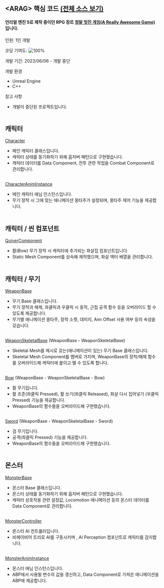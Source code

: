## &lt;ARAG&gt; 핵심 코드 [(전체 소스 보기)](https://github.com/diesuki4/ARAG)

#### 언리얼 엔진 5로 제작 중이던 RPG 장르 [정말 멋진 게임(A Really Awesome Game)](https://diesuki4.tistory.com/category/%EA%B2%8C%EC%9E%84%20%EA%B0%9C%EB%B0%9C/%3CARAG%3E)입니다.

인원: 1인 개발

코딩 기여도: ![100%](https://progress-bar.dev/100)

개발 기간: 2023/06/06 - 개발 중단

개발 환경
- Unreal Engine
- C++

참고 사항
- 개발이 중단된 프로젝트입니다.
<br/><br/>

## 캐릭터

[Character](https://github.com/diesuki4/Core_Codes/blob/main/%E3%80%88ARAG%E3%80%89/Character/ARCharacter.h)
- 메인 캐릭터 클래스입니다.
- 캐릭터 상태를 동기화하기 위해 옵저버 패턴으로 구현했습니다.
- 캐릭터 데이터를 Data Component, 전투 관련 작업을 Combat Component로 관리합니다.
<br/><br/>

[CharacterAnimInstance](https://github.com/diesuki4/Core_Codes/blob/main/%E3%80%88ARAG%E3%80%89/Character/ARCharacterAnimInstance.h)
- 메인 캐릭터 애님 인스턴스입니다.
- 무기 장착 시 그에 맞는 애니메이션 몽타주가 설정되며, 몽타주 제어 기능을 제공합니다.
<br/><br/>

## 캐릭터 / 씬 컴포넌트

[QuiverComponent](https://github.com/diesuki4/Core_Codes/blob/main/%E3%80%88ARAG%E3%80%89/Character/SceneComponents/ARQuiverComponent.h)
- 활(Bow) 무기 장착 시 캐릭터에 추가되는 화살집 컴포넌트입니다.
- Static Mesh Component를 상속해 제작했으며, 화살 액터 배열을 관리합니다.
<br/><br/>

## 캐릭터 / 무기

[WeaponBase](https://github.com/diesuki4/Core_Codes/blob/main/%E3%80%88ARAG%E3%80%89/Character/Weapons/ARWeaponBase.h)
- 무기 Base 클래스입니다.
- 무기 장착과 해제, 좌클릭과 우클릭 시 동작, 근접 공격 함수 등을 오버라이드 할 수 있도록 제공합니다.
- 무기별 애니메이션 몽타주, 장착 소켓, 데미지, Aim Offset 사용 여부 등의 속성을 갖습니다.
<br/><br/>

[WeaponSkeletalBase](https://github.com/diesuki4/Core_Codes/blob/main/%E3%80%88ARAG%E3%80%89/Character/Weapons/ARWeaponSkeletalBase.h) (WeaponBase - WeaponSkeletalBase)
- Skeletal Mesh를 메시로 갖는(애니메이션이 있는) 무기 Base 클래스입니다.
- Skeletal Mesh Component를 멤버로 가지며, WeaponBase의 장착/해제 함수를 오버라이드해 캐릭터에 붙이고 뗄 수 있도록 합니다.
<br/><br/>

[Bow](https://github.com/diesuki4/Core_Codes/blob/main/%E3%80%88ARAG%E3%80%89/Character/Weapons/ARBow.h) (WeaponBase - WeaponSkeletalBase - Bow)
- 활 무기입니다.
- 활 조준(좌클릭 Pressed), 활 쏘기(좌클릭 Released), 화살 다시 집어넣기 (우클릭 Pressed) 기능을 제공합니다.
- WeaponBase의 함수들을 오버라이드해 구현했습니다.
<br/><br/>

[Sword](https://github.com/diesuki4/Core_Codes/blob/main/%E3%80%88ARAG%E3%80%89/Character/Weapons/ARSword.h) (WeaponBase - WeaponSkeletalBase - Sword)
- 검 무기입니다.
- 공격(좌클릭 Pressed) 기능을 제공합니다.
- WeaponBase의 함수들을 오버라이드해 구현했습니다.
<br/><br/>

## 몬스터

[MonsterBase](https://github.com/diesuki4/Core_Codes/blob/main/%E3%80%88ARAG%E3%80%89/Monster/ARMonsterBase.h)
- 몬스터 Base 클래스입니다.
- 몬스터 상태를 동기화하기 위해 옵저버 패턴으로 구현했습니다.
- 캐릭터 상호작용 관련 설정값, Locomotion 애니메이션 등의 몬스터 데이터를 Data Component로 관리합니다.
<br/><br/>

[MonsterController](https://github.com/diesuki4/Core_Codes/blob/main/%E3%80%88ARAG%E3%80%89/Monster/ARMonsterController.h)
- 몬스터 AI 컨트롤러입니다.
- 비헤이비어 트리로 AI를 구동시키며 , AI Perception 컴포넌트로 캐릭터를 감지합니다.
<br/><br/>

[MonsterAnimInstance](https://github.com/diesuki4/Core_Codes/blob/main/%E3%80%88ARAG%E3%80%89/Monster/ARMonsterAnimInstance.h)
- 몬스터 애님 인스턴스입니다.
- ABP에서 사용될 변수의 값을 갱신하고, Data Component로 가져온 애니메이션을 ABP에 제공합니다.
